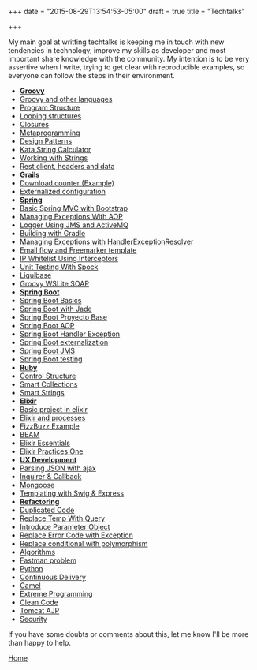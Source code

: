 +++
date = "2015-08-29T13:54:53-05:00"
draft = true
title = "Techtalks"

+++

My main goal at writting techtalks is keeping me in touch with new tendencies in technology, improve my skills as developer and most important share knowledge with the community. My intention is to be very assertive when I write, trying to get clear with reproducible examples, so everyone can follow the steps in their environment.

* [**Groovy**](/techtalk/groovy)
 * [Groovy and other languages](/techtalk/groovy_and_other_languages)
 * [Program Structure](/techtalk/program_structure)
 * [Looping structures](/techtalk/looping_structures)
 * [Closures](/techtalk/closures)
 * [Metaprogramming](/techtalk/metaprogramming)
 * [Design Patterns](/techtalk/design_patterns)
 * [Kata String Calculator](/techtalk/kata_string_calculator)
 * [Working with Strings](/techtalk/working_with_strings)
 * [Rest client, headers and data](/techtalk/groovy_restclient)
* [**Grails**](/techtalk/grails)
 * [Download counter (Example)](/techtalk/operating_system_downloader_counter)
 * [Externalized configuration](/techtalk/grails_externalized_conf)
* [**Spring**](/techtalk/spring)
 * [Basic Spring MVC with Bootstrap](/techtalk/spring_mvc)
 * [Managing Exceptions With AOP](/techtalk/spring_aop)
 * [Logger Using JMS and ActiveMQ](/techtalk/spring_jms_logger)
 * [Building with Gradle](/techtalk/spring_gradle)
 * [Managing Exceptions with HandlerExceptionResolver](/techtalk/spring_handler_exception_resolver)
 * [Email flow and Freemarker template](/techtalk/spring_freemarker)
 * [IP Whitelist Using Interceptors](/techtalk/spring_interceptor)
 * [Unit Testing With Spock](/techtalk/spring_unit_testing_spock)
 * [Liquibase](/techtalk/spring_liquibase)
 * [Groovy WSLite SOAP](/techtalk/spring_wslite_soap)
* [**Spring Boot**](/techtalk/spring)
 * [Spring Boot Basics](/techtalk/spring_boot)
 * [Spring Boot with Jade](/techtalk/spring_boot_jade)
 * [Spring Boot Proyecto Base](/techtalk/spring_boot_jmailer)
 * [Spring Boot AOP](/techtalk/spring_boot_aop)
 * [Spring Boot Handler Exception](/techtalk/spring_boot_handler_exception)
 * [Spring Boot externalization](/techtalk/spring_boot_externalization)
 * [Spring Boot JMS](/techtalk/spring_boot_freemarker)
 * [Spring Boot testing](/techtalk/spring_boot_testing)
* [**Ruby**](/techtalk/ruby)
 * [Control Structure](/techtalk/ruby_control_structure)
 * [Smart Collections](/techtalk/ruby_smart_collections)
 * [Smart Strings](/techtalk/ruby_smart_strings)
* [**Elixir**](/techtalk/elixir)
 * [Basic project in elixir](/techtalk/elixir_application)
 * [Elixir and processes](/techtalk/elixir_processes)
 * [FizzBuzz Example](/techtalk/elixir_fizzbuzz)
 * [BEAM](/techtalk/elixir_beam)
 * [Elixir Essentials](/techtalk/elixir_essentials)
 * [Elixir Practices One](/techtalk/elixir_practices_one)
* [**UX Development**](/techtalk/ux_development)
 * [Parsing JSON with ajax](/techtalk/ux_ajax_json)
 * [Inquirer & Callback](/techtalk/ux_inquirer)
 * [Mongoose](/techtalk/ux_mongoose)
 * [Templating with Swig & Express](/techtalk/ux_templating)
* [**Refactoring**](/techtalk/refactoring)
 * [Duplicated Code](/techtalk/duplicated_code)
 * [Replace Temp With Query](/techtalk/replace_temp_with_query)
 * [Introduce Parameter Object](/techtalk/introduce_parameter_object)
 * [Replace Error Code with Exception](/techtalk/replace_error_code_with_exception)
 * [Replace conditional with polymorphism](/techtalk/replace_conditional_with_polymorphism)
* [Algorithms](/techtalk/algorithms)
 * [Fastman problem](/techtalk/algorithm_fastman)
* [Python](/techtalk/python)
* [Continuous Delivery](/techtalk/continuous_delivery)
* [Camel](/techtalk/camel)
* [Extreme Programming](/techtalk/extreme_programming)
* [Clean Code](/techtalk/clean_code)
* [Tomcat AJP](/techtalk/tomcat_domain)
* [Security](/techtalk/security)

If you have some doubts or comments about this, let me know I'll be more than happy to help.

[Home](/)
